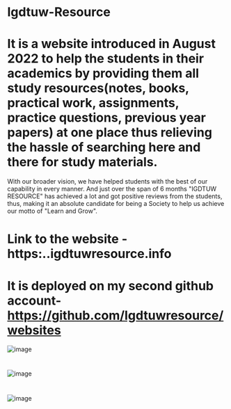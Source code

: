 # Igdtuw-Resource
# It is a website introduced in August 2022 to help the students in their academics by providing them all study resources(notes, books, practical work, assignments, practice questions, previous year papers) at one place thus relieving the hassle of searching here and there for study materials.
With our broader vision, we have helped students with the best of our capability in every manner.
And just over the span of 6 months "IGDTUW RESOURCE" has achieved a lot and got positive reviews from the students, thus, making it an absolute candidate for being a Society to help us achieve our motto of "Learn and Grow".

# Link to the website - https:..igdtuwresource.info
# It is deployed on my second github account- https://github.com/Igdtuwresource/websites
![image](https://github.com/Upasanay/Igdtuw-Resource/assets/101192110/c9120285-67a0-4d8c-9bea-79dad855dcdd)

# 
![image](https://github.com/Upasanay/Igdtuw-Resource/assets/101192110/0742ccfa-d086-4342-9fbe-5be0d2cd45d0)

#
![image](https://github.com/Upasanay/Igdtuw-Resource/assets/101192110/d1b92ff7-df76-4214-9a3d-bd05fc9ce382)

